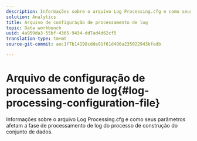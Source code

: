 ```yaml
---
description: Informações sobre o arquivo Log Processing.cfg e como seus parâmetros afetam a fase de processamento de log do processo de construção do conjunto de dados.
solution: Analytics
title: Arquivo de configuração de processamento de log
topic: Data workbench
uuid: 4a959da3-55bf-4365-9434-dd7ad4d62cf5
translation-type: tm+mt
source-git-commit: aec1f7b14198cdde91f61d490a235022943bfedb

---
```



# Arquivo de configuração de processamento de log{#log-processing-configuration-file}

Informações sobre o arquivo Log Processing.cfg e como seus parâmetros afetam a fase de processamento de log do processo de construção do conjunto de dados.

